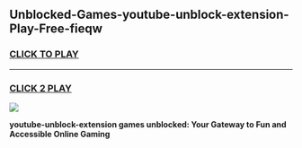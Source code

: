 
## Unblocked-Games-youtube-unblock-extension-Play-Free-fieqw
<h3>
<a href="https://premium76.site?title=youtube-unblock-extension&ref=18A1">CLICK TO PLAY</a></h3>
<hr>

<h3>
<a href="https://premium76.site?title=youtube-unblock-extension&ref=18A1">CLICK 2 PLAY</a>
  
</h3>

<a href="https://premium76.site?title=youtube-unblock-extension&ref=18A1"><img src="https://clearcache.store/games.png"></a>


**youtube-unblock-extension games unblocked: Your Gateway to Fun and Accessible Online Gaming**
